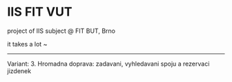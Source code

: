 # IIS FIT VUT
project of IIS subject @ FIT BUT, Brno

it takes a lot ~

---
Variant: 3. Hromadna doprava: zadavani, vyhledavani spoju a rezervaci jizdenek
